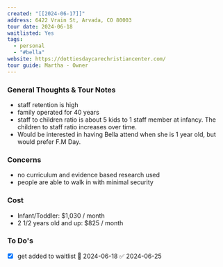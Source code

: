 ```yaml
---
created: "[[2024-06-17]]"
address: 6422 Vrain St, Arvada, CO 80003
tour date: 2024-06-18
waitlisted: Yes
tags:
  - personal
  - "#bella"
website: https://dottiesdaycarechristiancenter.com/
tour guide: Martha - Owner
---
```

### General Thoughts & Tour Notes
- staff retention is high
- family operated for 40 years
- staff to children ratio is about 5 kids to 1 staff member at infancy. The children to staff ratio increases over time.
- Would be interested in having Bella attend when she is 1 year old, but would prefer F.M Day.
### Concerns
- no curriculum and evidence based research used
- people are able to walk in with minimal security
### Cost
- Infant/Toddler: $1,030 / month
- 2 1/2 years old and up: $825 / month
### To Do's
- [x] get added to waitlist 📅 2024-06-18 ✅ 2024-06-25
